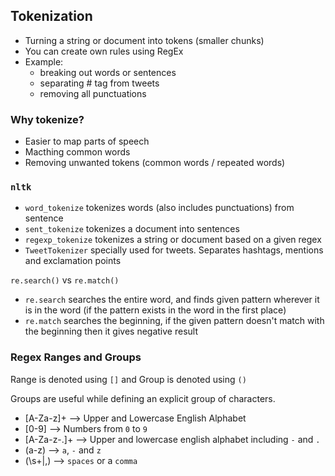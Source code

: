 ## Tokenization

- Turning a string or document into tokens (smaller chunks)
- You can create own rules using RegEx
- Example:
  * breaking out words or sentences
  * separating # tag from tweets
  * removing all punctuations


### Why tokenize?
- Easier to map parts of speech
- Macthing common words
- Removing unwanted tokens (common words / repeated words)


### `nltk`
- `word_tokenize` tokenizes words (also includes punctuations) from sentence
- `sent_tokenize` tokenizes a document into sentences
- `regexp_tokenize` tokenizes a string or document based on a given regex
- `TweetTokenizer` specially used for tweets. Separates hashtags, mentions and exclamation points

`re.search()` vs `re.match()`
- `re.search` searches the entire word, and finds given pattern wherever it is in the word (if the pattern exists in the word in the first place)
- `re.match` searches the beginning, if the given pattern doesn't match with the beginning then it gives negative result


### Regex Ranges and Groups
Range is denoted using `[]` and Group is denoted using `()`

Groups are useful while defining an explicit group of characters.

- [A-Za-z]+ --> Upper and Lowercase English Alphabet
- [0-9] --> Numbers from `0` to `9`
- [A-Za-z\-\.]+ --> Upper and lowercase english alphabet including `-` and `.`
- (a-z) --> `a`, `-` and `z`
- (\s+|,) --> `spaces` or a `comma`
